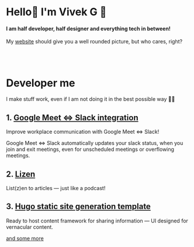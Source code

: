 <h1>Hello👋 I'm Vivek G 👀</h1>

#### I am half developer, half designer and everything tech in between!

My [website](https://yakshag.github.io/) should give you a well rounded picture, but who cares, right?


<br>
<br>

# Developer me
I make stuff work, even if I am not doing it in the best possible way 🤷‍♂️

## 1. [Google Meet ⇔ Slack integration](https://github.com/yakshaG/gmeet-slack-extension)
Improve workplace communication with Google Meet ⇔ Slack! 

Google Meet ⇔ Slack automatically updates your slack status, when you join and exit meetings, even for unscheduled meetings or overflowing meetings.

## 2. [Lizen](https://github.com/yakshaG/lizen/tree/new-ui)
List(z)en to articles — just like a podcast!

## 3. [Hugo static site generation template](https://github.com/yakshaG/hugo-ejnana)
Ready to host content framework for sharing information — UI designed for vernacular content.

[and some more](https://github.com/yakshaG?tab=repositories)



<!--
**yakshaG/yakshaG** is a ✨ _special_ ✨ repository because its `README.md` (this file) appears on your GitHub profile.

Here are some ideas to get you started:

- 🔭 I’m currently working on ...
- 🌱 I’m currently learning ...
- 👯 I’m looking to collaborate on ...
- 🤔 I’m looking for help with ...
- 💬 Ask me about ...
- 📫 How to reach me: ...
- 😄 Pronouns: ...
- ⚡ Fun fact: ...
-->


